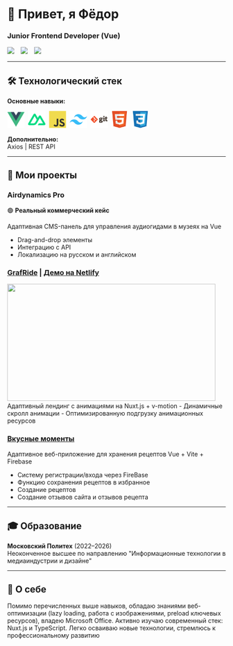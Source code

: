 # 👋 Привет, я Фёдор
### Junior Frontend Developer (Vue)

<div style="display: flex; gap: 15px;">
  <a href="https://t.me/ALFzza" style="text-decoration: none; border: none; outline: none; box-shadow: none;">
    <img src="https://cdn.simpleicons.org/telegram/26A5E4" width="40">
  </a>
  <a href="mailto:qiranem@gmail.com" style="text-decoration: none; border: none; outline: none; box-shadow: none;">
    <img src="https://cdn.simpleicons.org/gmail/EA4335" width="40">
  </a>
  <a href="https://github.com/ALFzz" style="text-decoration: none; border: none; outline: none; box-shadow: none;">
    <img src="https://cdn.simpleicons.org/github/fff" width="40">
  </a>
</div>

---

## 🛠️ Технологический стек
**Основные навыки:**
<div>
  <img src="https://github.com/devicons/devicon/blob/master/icons/vuejs/vuejs-original.svg" title="Vue" alt="Vue" width="40" height="40"/>&nbsp;
  <img src="https://github.com/devicons/devicon/blob/master/icons/nuxt/nuxt-original.svg" title="Nuxt" alt="Nuxt" width="40" height="40"/>&nbsp;
  <img src="https://github.com/devicons/devicon/blob/master/icons/javascript/javascript-original.svg" title="JavaScript" alt="JavaScript" width="40" height="40"/>&nbsp;
  <img src="https://github.com/devicons/devicon/blob/master/icons/tailwindcss/tailwindcss-original.svg" title="Tailwind" alt="Tailwind" width="40" height="40"/>&nbsp;
  <img src="https://github.com/devicons/devicon/blob/master/icons/git/git-original-wordmark.svg" title="Git" alt="Git" width="40" height="40"/>&nbsp;
  <img src="https://github.com/devicons/devicon/blob/master/icons/html5/html5-original.svg" title="HTML5" alt="HTML5" width="40" height="40"/>&nbsp;
  <img src="https://github.com/devicons/devicon/blob/master/icons/css3/css3-original.svg" title="CSS3" alt="CSS3" width="40" height="40"/>&nbsp;
</div>

**Дополнительно:**  
Axios | REST API

---

## 🚀 Мои проекты
### Airdynamics Pro  
🟢 **Реальный коммерческий кейс**  

Адаптивная CMS-панель для управления аудиогидами в музеях на Vue  
- Drag-and-drop элементы  
- Интеграцию с API  
- Локализацию на русском и английском  


### [GrafRide](https://github.com/ALFzz/grafride) | [Демо на Netlify](https://iridescent-cat-0bc2ab.netlify.app)
<img src="https://media1.giphy.com/media/v1.Y2lkPTc5MGI3NjExbndsYnVrY3Z6Mnk2ZmJnbmN2NnN2b243azB5MjE2Y2pxMjFwMmdnaSZlcD12MV9pbnRlcm5hbF9naWZfYnlfaWQmY3Q9Zw/e8DiDTJVUmaDmSBtN0/giphy.gif" width="480" height="270"/>
Адаптивный лендинг с анимациями на Nuxt.js + v-motion  
- Динамичные скролл анимации
- Оптимизированную подгрузку анимационных ресурсов

### [Вкусные моменты](https://github.com/ALFzz/grafride)
Адаптивное веб-приложение для хранения рецептов Vue + Vite + Firebase  
- Систему регистрации/входа через FireBase
- Функцию сохранения рецептов в избранное
- Создание рецептов
- Создание отзывов сайта и отзывов рецепта

---

## 🎓 Образование
**Московский Политех** (2022–2026)  
Неоконченное высшее по направлению "Информационные технологии в медиаиндустрии и дизайне"

---

## 🌟 О себе
Помимо перечисленных выше навыков, обладаю знаниями веб-оптимизации (lazy loading, работа с изображениями, preload ключевых ресурсов), владею Microsoft Office. Активно изучаю современный стек: Nuxt.js и TypeScript. Легко осваиваю новые технологии, стремлюсь к профессиональному развитию
